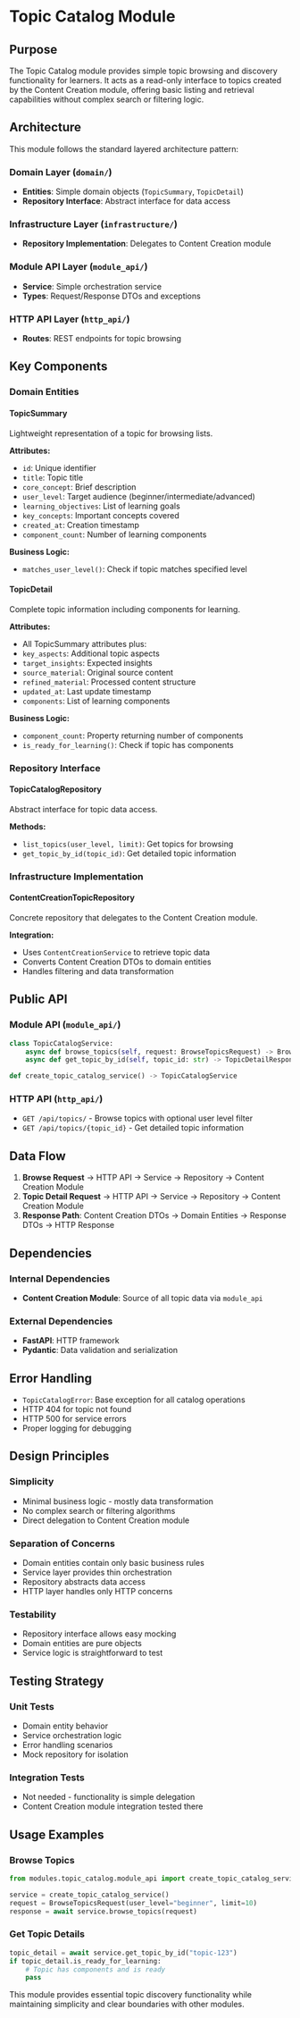 # Topic Catalog Module

## Purpose

The Topic Catalog module provides simple topic browsing and discovery functionality for learners. It acts as a read-only interface to topics created by the Content Creation module, offering basic listing and retrieval capabilities without complex search or filtering logic.

## Architecture

This module follows the standard layered architecture pattern:

### Domain Layer (`domain/`)
- **Entities**: Simple domain objects (`TopicSummary`, `TopicDetail`)
- **Repository Interface**: Abstract interface for data access

### Infrastructure Layer (`infrastructure/`)
- **Repository Implementation**: Delegates to Content Creation module

### Module API Layer (`module_api/`)
- **Service**: Simple orchestration service
- **Types**: Request/Response DTOs and exceptions

### HTTP API Layer (`http_api/`)
- **Routes**: REST endpoints for topic browsing

## Key Components

### Domain Entities

#### TopicSummary
Lightweight representation of a topic for browsing lists.

**Attributes:**
- `id`: Unique identifier
- `title`: Topic title
- `core_concept`: Brief description
- `user_level`: Target audience (beginner/intermediate/advanced)
- `learning_objectives`: List of learning goals
- `key_concepts`: Important concepts covered
- `created_at`: Creation timestamp
- `component_count`: Number of learning components

**Business Logic:**
- `matches_user_level()`: Check if topic matches specified level

#### TopicDetail
Complete topic information including components for learning.

**Attributes:**
- All TopicSummary attributes plus:
- `key_aspects`: Additional topic aspects
- `target_insights`: Expected insights
- `source_material`: Original source content
- `refined_material`: Processed content structure
- `updated_at`: Last update timestamp
- `components`: List of learning components

**Business Logic:**
- `component_count`: Property returning number of components
- `is_ready_for_learning()`: Check if topic has components

### Repository Interface

#### TopicCatalogRepository
Abstract interface for topic data access.

**Methods:**
- `list_topics(user_level, limit)`: Get topics for browsing
- `get_topic_by_id(topic_id)`: Get detailed topic information

### Infrastructure Implementation

#### ContentCreationTopicRepository
Concrete repository that delegates to the Content Creation module.

**Integration:**
- Uses `ContentCreationService` to retrieve topic data
- Converts Content Creation DTOs to domain entities
- Handles filtering and data transformation

## Public API

### Module API (`module_api/`)

```python
class TopicCatalogService:
    async def browse_topics(self, request: BrowseTopicsRequest) -> BrowseTopicsResponse
    async def get_topic_by_id(self, topic_id: str) -> TopicDetailResponse

def create_topic_catalog_service() -> TopicCatalogService
```

### HTTP API (`http_api/`)

- `GET /api/topics/` - Browse topics with optional user level filter
- `GET /api/topics/{topic_id}` - Get detailed topic information

## Data Flow

1. **Browse Request** → HTTP API → Service → Repository → Content Creation Module
2. **Topic Detail Request** → HTTP API → Service → Repository → Content Creation Module
3. **Response Path**: Content Creation DTOs → Domain Entities → Response DTOs → HTTP Response

## Dependencies

### Internal Dependencies
- **Content Creation Module**: Source of all topic data via `module_api`

### External Dependencies
- **FastAPI**: HTTP framework
- **Pydantic**: Data validation and serialization

## Error Handling

- `TopicCatalogError`: Base exception for all catalog operations
- HTTP 404 for topic not found
- HTTP 500 for service errors
- Proper logging for debugging

## Design Principles

### Simplicity
- Minimal business logic - mostly data transformation
- No complex search or filtering algorithms
- Direct delegation to Content Creation module

### Separation of Concerns
- Domain entities contain only basic business rules
- Service layer provides thin orchestration
- Repository abstracts data access
- HTTP layer handles only HTTP concerns

### Testability
- Repository interface allows easy mocking
- Domain entities are pure objects
- Service logic is straightforward to test

## Testing Strategy

### Unit Tests
- Domain entity behavior
- Service orchestration logic
- Error handling scenarios
- Mock repository for isolation

### Integration Tests
- Not needed - functionality is simple delegation
- Content Creation module integration tested there

## Usage Examples

### Browse Topics
```python
from modules.topic_catalog.module_api import create_topic_catalog_service, BrowseTopicsRequest

service = create_topic_catalog_service()
request = BrowseTopicsRequest(user_level="beginner", limit=10)
response = await service.browse_topics(request)
```

### Get Topic Details
```python
topic_detail = await service.get_topic_by_id("topic-123")
if topic_detail.is_ready_for_learning:
    # Topic has components and is ready
    pass
```

This module provides essential topic discovery functionality while maintaining simplicity and clear boundaries with other modules.
